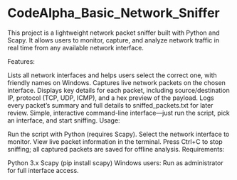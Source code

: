 # CodeAlpha_Basic_Network_Sniffer
This project is a lightweight network packet sniffer built with Python and Scapy. It allows users to monitor, capture, and analyze network traffic in real time from any available network interface.

Features:

Lists all network interfaces and helps users select the correct one, with friendly names on Windows.
Captures live network packets on the chosen interface.
Displays key details for each packet, including source/destination IP, protocol (TCP, UDP, ICMP), and a hex preview of the payload.
Logs every packet’s summary and full details to sniffed_packets.txt for later review.
Simple, interactive command-line interface—just run the script, pick an interface, and start sniffing.
Usage:

Run the script with Python (requires Scapy).
Select the network interface to monitor.
View live packet information in the terminal.
Press Ctrl+C to stop sniffing; all captured packets are saved for offline analysis.
Requirements:

Python 3.x
Scapy (pip install scapy)
Windows users: Run as administrator for full interface access.
